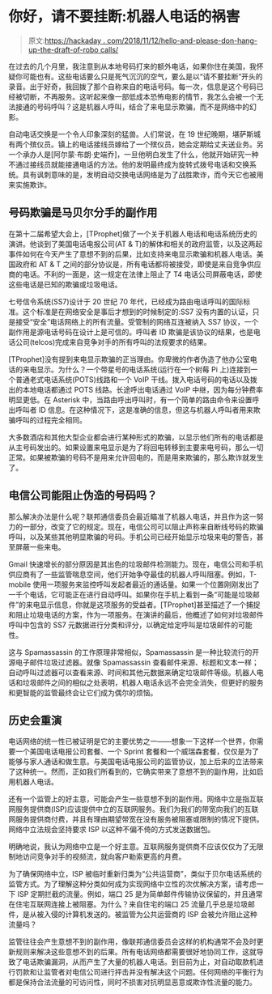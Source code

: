 # 你好，请不要挂断:机器人电话的祸害

> 原文:[https://hackaday . com/2018/11/12/hello-and-please-don-hang-up-the-draft-of-robo calls/](https://hackaday.com/2018/11/12/hello-and-please-dont-hang-up-the-scourge-of-robocalls/)

在过去的几个月里，我注意到从本地号码打来的额外电话，如果你住在美国，我怀疑你可能也有。这些电话要么只是死气沉沉的空气，要么是以“请不要挂断”开头的录音。出于好奇，我回拨了那个自称来自的电话号码。每一次，信息是这个号码已经被切断，不再服务。这听起来像一部低成本恐怖电影的情节，我怎么会被一个无法接通的号码呼叫？这是机器人呼叫，结合了来电显示欺骗，而不是网络中的幻影。

自动电话交换是一个令人印象深刻的猛兽。人们常说，在 19 世纪晚期，堪萨斯城有两个殡仪员。镇上的电话接线员嫁给了一个殡仪员，她会定期给丈夫送业务。另一个承办人是[阿尔蒙·布朗·史端乔]，一旦他明白发生了什么，他就开始研究一种不通过接线员就能接通电话的方法。他的发明最终成为旋转式拨号电话和交换系统。具有讽刺意味的是，发明自动交换电话网络是为了战胜欺诈，而今天它也被用来实施欺诈。

## 号码欺骗是马贝尔分手的副作用

在第十二届希望大会上，[TProphet]做了一个关于机器人电话和电话系统历史的演讲。他谈到了美国电话电报公司(AT & T)的解体和相关的政府监管，以及这两起事件如何在今天产生了意想不到的后果，比如支持来电显示欺骗和机器人电话。美国政府和 AT & T 之间的部分协议是，所有电话都将被接受，即使是来自竞争供应商的电话。不利的一面是，这一规定在法律上阻止了 T4 电话公司屏蔽电话，即使这些电话是已知的欺骗或垃圾电话。

七号信令系统(SS7)设计于 20 世纪 70 年代，已经成为路由电话呼叫的国际标准。这个标准是在网络安全是事后才想到的时候制定的:SS7 没有内置的认证，只是接受“安全”电话网络上的所有流量。受管制的网络互连被纳入 SS7 协议，一个副作用是源电话号码在设计上是可信的。呼叫者 ID 欺骗是该协议的结果，也是电话公司(telcos)完成来自竞争对手的所有呼叫的法规要求的结果。

[TProphet]没有提到来电显示欺骗的正当理由。你卑微的作者伪造了他办公室电话的来电显示。为什么？一个带星号的电话系统(运行在一个树莓 Pi 上)连接到一个普通老式电话系统(POTS)线路和一个 VoIP 干线。拨入电话号码的电话以及拨出的本地电话都通过 POTS 线路。长途呼出电话通过 VoIP 中继，因为每分钟费率明显更低。在 Asterisk 中，当路由呼出呼叫时，有一个简单的路由命令来设置呼出呼叫者 ID 信息。在这种情况下，这是准确的信息，但这与机器人呼叫者用来欺骗呼叫的过程完全相同。

大多数酒店和其他大型企业都会进行某种形式的欺骗，以显示他们所有的电话都是从主号码发出的。如果设置来电显示是为了将回电转移到主要来电号码，那么一切正常。如果被欺骗的号码不是用来允许回电的，而是用来欺骗的，那么欺诈就发生了。

## 电信公司能阻止伪造的号码吗？

那么解决办法是什么呢？联邦通信委员会最近瞄准了机器人电话，并且作为这一努力的一部分，改变了它的规定。现在，电信公司可以阻止声称来自断线号码的欺骗呼叫，以及某些其他明显欺骗的号码。手机公司已经开始显示垃圾来电的警告，甚至屏蔽一些来电。

Gmail 快速增长的部分原因是其出色的垃圾邮件检测能力。现在，电信公司和手机供应商有了一些监管喘息空间，他们开始争夺最佳的机器人呼叫阻塞。例如，T-mobile 使用一项服务来监控呼叫发起者最近的通话量。如果一个位置刚刚发出了一千个电话，它可能正在进行自动呼叫。如果你在手机上看到一条“可能是垃圾邮件”的来电显示信息，你就是这项服务的受益者。[TProphet]甚至描述了一个捕捉和阻止垃圾电话的方案，作为一项服务。在演讲的最后，他概述了如何对垃圾邮件呼叫中包含的 SS7 元数据进行分类和评分，以确定给定呼叫是垃圾邮件的可能性。

这与 Spamassassin 的工作原理非常相似，Spamassassin 是一种比较流行的开源电子邮件垃圾过滤器。就像 Spamassassin 查看邮件来源、标题和文本一样；自动呼叫过滤器可以查看来源、时间和其他元数据来确定垃圾邮件等级。机器人电话和垃圾邮件之间的相似之处表明，机器人电话永远不会完全消失，但更好的服务和更智能的监管最终会让它们成为偶尔的烦恼。

## 历史会重演

电话网络的统一性已被证明是它的主要优势之一——想象一下这样一个世界，你需要一个美国电话电报公司套餐、一个 Sprint 套餐和一个威瑞森套餐，仅仅是为了能够与家人通话和做生意。与美国电话电报公司的监管协议，加上后来的立法带来了这种统一。然而，正如我们所看到的，它确实带来了意想不到的副作用，比如启用机器人电话。

还有一个监管上的好主意，可能会产生一些意想不到的副作用。网络中立是指互联网服务提供商(ISP)应该提供中立的互联网服务。我们为我们的带宽向我们的互联网服务提供商付费，并且有理由期望带宽在没有服务被阻塞或限制的情况下提供。网络中立法规会坚持要求 ISP 以这种不偏不倚的方式发送数据包。

明确地说，我认为网络中立是一个好主意。互联网服务提供商不应该仅仅为了无限制地访问竞争对手的视频流，就向客户勒索更高的月费。

为了确保网络中立，ISP 被临时重新归类为“公共运营商”，类似于贝尔电话系统的监管方式。为了理解这种分类如何成为实现网络中立性的次优解决方案，请考虑一下 ISP 定期拦截的流量。例如，端口 25 是为简单邮件传输协议保留的，并且通常在住宅互联网连接上被阻塞。为什么？来自住宅的端口 25 流量几乎总是垃圾邮件，是从被入侵的计算机发送的。被监管为公共运营商的 ISP 会被允许阻止这种流量吗？

监管往往会产生意想不到的副作用，像联邦通信委员会这样的机构通常不会及时更新规则来解决这些意想不到的后果。所有电话网络都需要很好地协同工作，这就导致了电话欺骗漏洞，从而产生了大量的机器人电话。到目前为止，对自动取款机进行罚款和让监管者对电信公司进行抨击并没有解决这个问题。任何网络的平衡行为都是保持合法流量的可访问性，同时不损害对抗明显恶意或欺诈性流量的能力。